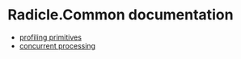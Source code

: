 Radicle.Common documentation
============================

- [profiling primitives](profiling.md)
- [concurrent processing](concurrent_processing.md)

